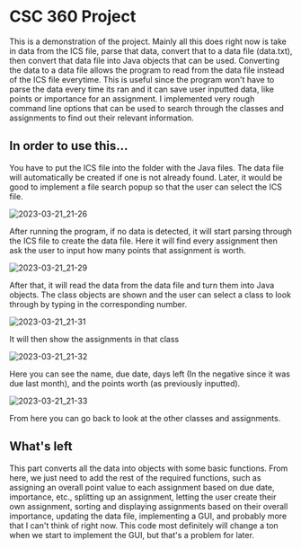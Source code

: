 # CSC 360 Project 
This is a demonstration of the project. Mainly all this does right now is take in data from the ICS file, parse that data, convert that to a data file (data.txt),
then convert that data file into Java objects that can be used. Converting the data to a data file allows the program to read from the data file instead of the ICS file everytime. This is useful since the program won't have to parse the data every time its ran and it can save user inputted data, like points or importance for an assignment. I implemented very rough command line options that can be used to search
through the classes and assignments to find out their relevant information. 
## In order to use this...
You have to put the ICS file into the folder with the Java files. The data file will automatically be created if one is not already found. Later, it would be good to implement a file search popup so that the user can select the ICS file. 

![2023-03-21_21-26](https://user-images.githubusercontent.com/120692984/226786005-b026204d-fec2-415d-827c-d6e163b080f9.png)

After running the program, if no data is detected, it will start parsing through the ICS file to create the data file. Here it will find every assignment then ask the user to input how many points that assignment is worth.

![2023-03-21_21-29](https://user-images.githubusercontent.com/120692984/226786411-ee00d938-6db7-4fed-b6e5-7631b7ab361b.png)

After that, it will read the data from the data file and turn them into Java objects. The class objects are shown and the user can select a class to look through by typing in the corresponding number.

![2023-03-21_21-31](https://user-images.githubusercontent.com/120692984/226786707-f642eff3-a932-46b0-9f19-2f7407afe37e.png)

It will then show the assignments in that class

![2023-03-21_21-32](https://user-images.githubusercontent.com/120692984/226786794-66564e87-cef1-40f4-8523-dcd9d97ab285.png)

Here you can see the name, due date, days left (In the negative since it was due last month), and the points worth (as previously inputted).

![2023-03-21_21-33](https://user-images.githubusercontent.com/120692984/226786942-ad82d077-551d-4bfb-b959-e7d2c9c9eb69.png)

From here you can go back to look at the other classes and assignments. 

## What's left
This part converts all the data into objects with some basic functions. From here, we just need to add the rest of the required functions, such 
as assigning an overall point value to each assignment based on due date, importance, etc., splitting up an assignment, letting the user create their
own assignment, sorting and displaying assignments based on their overall importance, updating the data file, implementing a GUI, and probably more 
that I can't think of right now. This code most definitely will change a ton when we start to implement the GUI, but that's a problem for later. 
